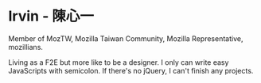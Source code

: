 # Irvin - 陳心一

Member of MozTW, Mozilla Taiwan Community,
Mozilla Representative, mozillians.

Living as a F2E but more like to be a designer.
I only can write easy JavaScripts with semicolon.
If there's no jQuery, I can't finish any projects.